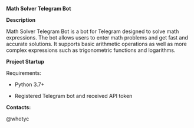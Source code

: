 **Math Solver Telegram Bot**

**Description**

Math Solver Telegram Bot is a bot for Telegram designed to solve math expressions. The bot allows users to enter math problems and get fast and accurate solutions. It supports basic arithmetic operations as well as more complex expressions such as trigonometric functions and logarithms.

**Project Startup**

Requirements:

- Python 3.7+

- Registered Telegram bot and received API token

**Contacts:** 

@whotyc
